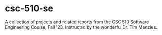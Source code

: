 # csc-510-se
A collection of projects and related reports from the CSC 510 Software Engineering Course, Fall '23. Instructed by the wonderful Dr. Tim Menzies.
